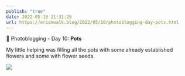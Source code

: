 ```yaml
---
publish: "true"
date: 2022-05-10 21:31:29
url: https://ericmwalk.blog/2022/05/10/photoblogging-day-pots.html
---
```

📸 Photoblogging - Day 10: **Pots**

My little helping was filling all the pots with some already established flowers and some with flower seeds.

![](https://ericmwalk.blog/uploads/2022/53bbbdecdf.jpg)